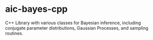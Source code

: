 aic-bayes-cpp
=============

C++ Library with various classes for Bayesian inference, including conjugate parameter distributions, Gaussian Processes, and sampling routines.